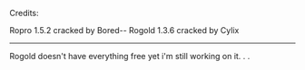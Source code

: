 Credits:

Ropro 1.5.2 cracked by Bored--
Rogold 1.3.6 cracked by Cylix

------
Rogold doesn't have everything free yet i'm still working on it.
.
.
